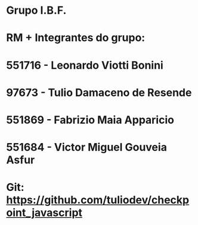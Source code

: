# Grupo I.B.F.
# RM + Integrantes do grupo:
# 551716 - Leonardo Viotti Bonini
# 97673 - Tulio Damaceno de Resende
# 551869 - Fabrizio Maia Apparicio
# 551684 - Victor Miguel Gouveia Asfur
# Git: https://github.com/tuliodev/checkpoint_javascript